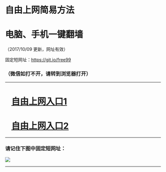 ﻿# 自由上网简易方法

# 电脑、手机一键翻墙

（2017/10/09 更新，网址有效）

固定短网址：https://git.io/free99

### （微信如打不开，请转到浏览器打开）


***





# &nbsp;&nbsp; <a href="http://ft221485764.fwq-tz-1001.info/fwqtz01.html?t=100900127985 " target="_blank">自由上网入口1</a>
# &nbsp;&nbsp; <a href="http://ft289425810.fwq-tz-1002.info/fwqtz02.html?t=100900114265 " target="_blank">自由上网入口2</a>
***

### 请记住下图中固定短网址：

<img src="https://s3-us-west-2.amazonaws.com/fwq-1001/yjfq-20170905okok.png" /> 


***


